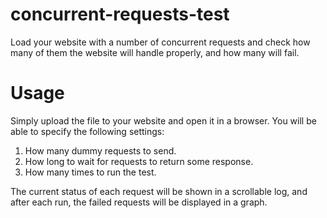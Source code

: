 # concurrent-requests-test
Load your website with a number of concurrent requests and check how many of them the website will handle properly, and how many will fail.

# Usage
Simply upload the file to your website and open it in a browser.
You will be able to specify the following settings:
1. How many dummy requests to send.
2. How long to wait for requests to return some response.
3. How many times to run the test.

The current status of each request will be shown in a scrollable log, and after each run, the failed requests will be displayed in a graph.

